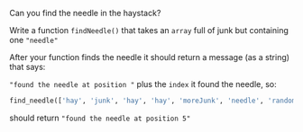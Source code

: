 Can you find the needle in the haystack?

Write a function `findNeedle()` that takes an `array` full of junk but containing one `"needle"`

After your function finds the needle it should return a message (as a string) that says:

`"found the needle at position "` plus the `index` it found the needle, so:

```python
find_needle(['hay', 'junk', 'hay', 'hay', 'moreJunk', 'needle', 'randomJunk'])
```

should return `"found the needle at position 5"`
